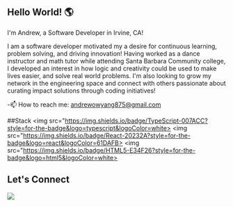 ## Hello World! 🌎


I'm Andrew, a Software Developer in Irvine, CA!

I am a software developer motivated my a desire for continuous learning, problem solving, and driving innovation! Having worked as a dance instructor and math tutor while attending Santa Barbara Community college, I developed an interest in how logic and creativity could be used to make lives easier, and solve real world problems. I'm also looking to grow my network in the engineering space and connect with others passionate about curating impact solutions through coding initiatives!

-📫 How to reach me: andrewowyang875@gmail.com

##Stack
<img src="https://img.shields.io/badge/TypeScript-007ACC?style=for-the-badge&logo=typescript&logoColor=white>
<img src="https://img.shields.io/badge/React-20232A?style=for-the-badge&logo=react&logoColor=61DAFB>
<img src="https://img.shields.io/badge/HTML5-E34F26?style=for-the-badge&logo=html5&logoColor=white>

## Let's Connect

<a href="https://www.linkedin.com/in/andrew-owyang/">
<img src="https://img.shields.io/badge/LinkedIn-0077B5?style=for-the-badge&logo=linkedin&logoColor=white">
</a>


<!--
**Ajowyang/Ajowyang** is a ✨ _special_ ✨ repository because its `README.md` (this file) appears on your GitHub profile.

Here are some ideas to get you started:

- 🔭 I’m currently working on ...
- 🌱 I’m currently learning ...
- 👯 I’m looking to collaborate on ...
- 🤔 I’m looking for help with ...
- 💬 Ask me about ...
- 📫 How to reach me: ...
- 😄 Pronouns: ...
- ⚡ Fun fact: ...
-->
